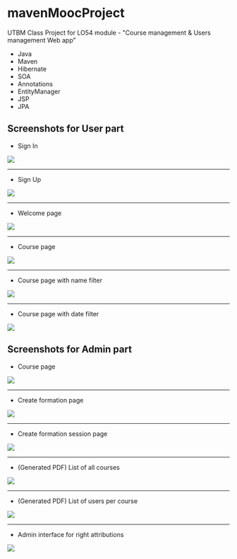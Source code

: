 # mavenMoocProject
UTBM Class Project for LO54 module - "Course management & Users management Web app"
* Java
* Maven
* Hibernate
* SOA
* Annotations
* EntityManager
* JSP
* JPA

## Screenshots for User part
* Sign In 
<img src="https://imgur.com/M7Ja3No.png"/>
<hr>

* Sign Up
<img src="https://imgur.com/R5BMskT.png"/>
<hr>

* Welcome page
<img src="https://imgur.com/IYdBdKE.png"/>
<hr>

* Course page
<img src="https://imgur.com/uvr5n6B.png"/>
<hr>

* Course page with name filter
<img src="https://imgur.com/YIKFIie.png"/>
<hr>

* Course page with date filter
<img src="https://imgur.com/CBJoNcn.png"/>

## Screenshots for Admin part
* Course page
<img src="https://imgur.com/UjbTHo7.png"/>
<hr>

* Create formation page
<img src="https://imgur.com/nTWV1Q8.png"/>
<hr>

* Create formation session page
<img src="https://imgur.com/rW36TPp.png"/>
<hr>

* (Generated PDF) List of all courses
<img src="https://imgur.com/VMeSXXZ.png"/>
<hr>

* (Generated PDF) List of users per course
<img src="https://imgur.com/dj76T0U.png"/>
<hr>

* Admin interface for right attributions
<img src="https://imgur.com/LdaaPeV.png"/>
